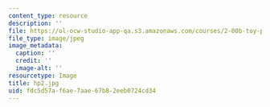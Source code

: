 ```yaml
---
content_type: resource
description: ''
file: https://ol-ocw-studio-app-qa.s3.amazonaws.com/courses/2-00b-toy-product-design-spring-2008/fdc5d57af6ae7aae67b82eeb0724cd34_hp2.jpg
file_type: image/jpeg
image_metadata:
  caption: ''
  credit: ''
  image-alt: ''
resourcetype: Image
title: hp2.jpg
uid: fdc5d57a-f6ae-7aae-67b8-2eeb0724cd34
---
```

